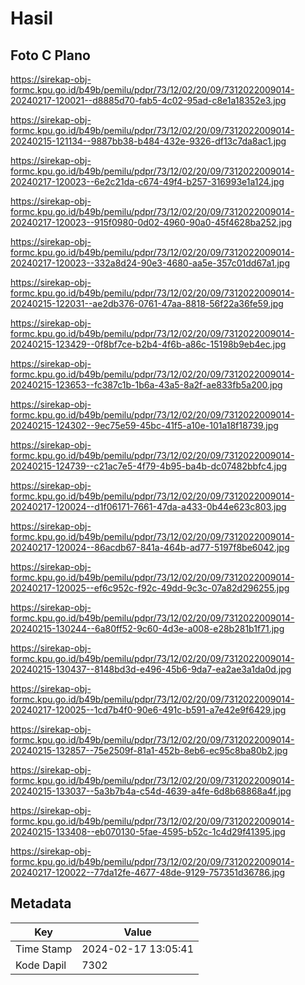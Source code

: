 # Hasil

## Foto C Plano

https://sirekap-obj-formc.kpu.go.id/b49b/pemilu/pdpr/73/12/02/20/09/7312022009014-20240217-120021--d8885d70-fab5-4c02-95ad-c8e1a18352e3.jpg

https://sirekap-obj-formc.kpu.go.id/b49b/pemilu/pdpr/73/12/02/20/09/7312022009014-20240215-121134--9887bb38-b484-432e-9326-df13c7da8ac1.jpg

https://sirekap-obj-formc.kpu.go.id/b49b/pemilu/pdpr/73/12/02/20/09/7312022009014-20240217-120023--6e2c21da-c674-49f4-b257-316993e1a124.jpg

https://sirekap-obj-formc.kpu.go.id/b49b/pemilu/pdpr/73/12/02/20/09/7312022009014-20240217-120023--915f0980-0d02-4960-90a0-45f4628ba252.jpg

https://sirekap-obj-formc.kpu.go.id/b49b/pemilu/pdpr/73/12/02/20/09/7312022009014-20240217-120023--332a8d24-90e3-4680-aa5e-357c01dd67a1.jpg

https://sirekap-obj-formc.kpu.go.id/b49b/pemilu/pdpr/73/12/02/20/09/7312022009014-20240215-122031--ae2db376-0761-47aa-8818-56f22a36fe59.jpg

https://sirekap-obj-formc.kpu.go.id/b49b/pemilu/pdpr/73/12/02/20/09/7312022009014-20240215-123429--0f8bf7ce-b2b4-4f6b-a86c-15198b9eb4ec.jpg

https://sirekap-obj-formc.kpu.go.id/b49b/pemilu/pdpr/73/12/02/20/09/7312022009014-20240215-123653--fc387c1b-1b6a-43a5-8a2f-ae833fb5a200.jpg

https://sirekap-obj-formc.kpu.go.id/b49b/pemilu/pdpr/73/12/02/20/09/7312022009014-20240215-124302--9ec75e59-45bc-41f5-a10e-101a18f18739.jpg

https://sirekap-obj-formc.kpu.go.id/b49b/pemilu/pdpr/73/12/02/20/09/7312022009014-20240215-124739--c21ac7e5-4f79-4b95-ba4b-dc07482bbfc4.jpg

https://sirekap-obj-formc.kpu.go.id/b49b/pemilu/pdpr/73/12/02/20/09/7312022009014-20240217-120024--d1f06171-7661-47da-a433-0b44e623c803.jpg

https://sirekap-obj-formc.kpu.go.id/b49b/pemilu/pdpr/73/12/02/20/09/7312022009014-20240217-120024--86acdb67-841a-464b-ad77-5197f8be6042.jpg

https://sirekap-obj-formc.kpu.go.id/b49b/pemilu/pdpr/73/12/02/20/09/7312022009014-20240217-120025--ef6c952c-f92c-49dd-9c3c-07a82d296255.jpg

https://sirekap-obj-formc.kpu.go.id/b49b/pemilu/pdpr/73/12/02/20/09/7312022009014-20240215-130244--6a80ff52-9c60-4d3e-a008-e28b281b1f71.jpg

https://sirekap-obj-formc.kpu.go.id/b49b/pemilu/pdpr/73/12/02/20/09/7312022009014-20240215-130437--8148bd3d-e496-45b6-9da7-ea2ae3a1da0d.jpg

https://sirekap-obj-formc.kpu.go.id/b49b/pemilu/pdpr/73/12/02/20/09/7312022009014-20240217-120025--1cd7b4f0-90e6-491c-b591-a7e42e9f6429.jpg

https://sirekap-obj-formc.kpu.go.id/b49b/pemilu/pdpr/73/12/02/20/09/7312022009014-20240215-132857--75e2509f-81a1-452b-8eb6-ec95c8ba80b2.jpg

https://sirekap-obj-formc.kpu.go.id/b49b/pemilu/pdpr/73/12/02/20/09/7312022009014-20240215-133037--5a3b7b4a-c54d-4639-a4fe-6d8b68868a4f.jpg

https://sirekap-obj-formc.kpu.go.id/b49b/pemilu/pdpr/73/12/02/20/09/7312022009014-20240215-133408--eb070130-5fae-4595-b52c-1c4d29f41395.jpg

https://sirekap-obj-formc.kpu.go.id/b49b/pemilu/pdpr/73/12/02/20/09/7312022009014-20240217-120022--77da12fe-4677-48de-9129-757351d36786.jpg


## Metadata

| Key        | Value               |
| ---------- | ------------------- |
| Time Stamp | 2024-02-17 13:05:41 |
| Kode Dapil | 7302                |



